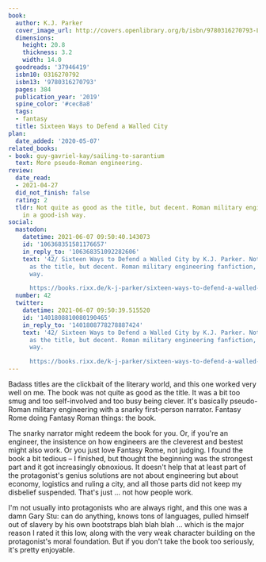 ```yaml
---
book:
  author: K.J. Parker
  cover_image_url: http://covers.openlibrary.org/b/isbn/9780316270793-L.jpg
  dimensions:
    height: 20.8
    thickness: 3.2
    width: 14.0
  goodreads: '37946419'
  isbn10: 0316270792
  isbn13: '9780316270793'
  pages: 384
  publication_year: '2019'
  spine_color: '#cec8a8'
  tags:
  - fantasy
  title: Sixteen Ways to Defend a Walled City
plan:
  date_added: '2020-05-07'
related_books:
- book: guy-gavriel-kay/sailing-to-sarantium
  text: More pseudo-Roman engineering.
review:
  date_read:
  - 2021-04-27
  did_not_finish: false
  rating: 2
  tldr: Not quite as good as the title, but decent. Roman military engineering fanfiction,
    in a good-ish way.
social:
  mastodon:
    datetime: 2021-06-07 09:50:40.143073
    id: '106368351581176657'
    in_reply_to: '106368351092282606'
    text: '42/ Sixteen Ways to Defend a Walled City by K.J. Parker. Not quite as good
      as the title, but decent. Roman military engineering fanfiction, in a good-ish
      way.

      https://books.rixx.de/k-j-parker/sixteen-ways-to-defend-a-walled-city/ #rixxReads'
  number: 42
  twitter:
    datetime: 2021-06-07 09:50:39.515520
    id: '1401808810080190465'
    in_reply_to: '1401808778278887424'
    text: '42/ Sixteen Ways to Defend a Walled City by K.J. Parker. Not quite as good
      as the title, but decent. Roman military engineering fanfiction, in a good-ish
      way.

      https://books.rixx.de/k-j-parker/sixteen-ways-to-defend-a-walled-city/'
---
```


Badass titles are the clickbait of the literary world, and this one worked very well on me. The book was not quite as
good as the title. It was a bit too smug and too self-involved and too busy being clever. It's basically pseudo-Roman
military engineering with a snarky first-person narrator. Fantasy Rome doing Fantasy Roman things: the book.

The snarky narrator might redeem the book for you. Or, if you're an engineer, the insistence on how engineers are the
cleverest and bestest might also work. Or you just love Fantasy Rome, not judging. I found the book a bit tedious – I
finished, but thought the beginning was the strongest part and it got increasingly obnoxious. It doesn't help that at
least part of the protagonist's genius solutions are not about engineering but about economy, logistics and ruling a
city, and all those parts did not keep my disbelief suspended. That's just … not how people work.

I'm not usually into protagonists who are always right, and this one was a damn Gary Stu: can do anything, knows tons of
languages, pulled himself out of slavery by his own bootstraps blah blah blah … which is the major reason I rated it
this low, along with the very weak character building on the protagonist's moral foundation.  But if you don't take the
book too seriously, it's pretty enjoyable.
